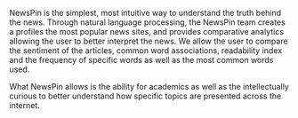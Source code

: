 
NewsPin is the simplest, most intuitive way to understand the truth behind the news.  Through natural language processing, the NewsPin team creates a profiles the most popular news sites, and provides comparative analytics allowing the user to better interpret the news. We allow the user to compare the sentiment of the articles, common word associations, readability index and the frequency of specific words as well as the most common words used.

What NewsPin allows is the ability for academics as well as the intellectually curious to better understand how specific topics are presented across the internet.
